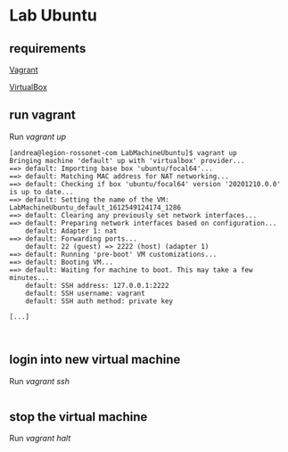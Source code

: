 # Lab Ubuntu

## requirements

[Vagrant](https://www.vagrantup.com/downloads)

[VirtualBox](https://www.virtualbox.org/wiki/Downloads)

## run vagrant

Run _vagrant up_

```
[andrea@legion-rossonet-com LabMachineUbuntu]$ vagrant up
Bringing machine 'default' up with 'virtualbox' provider...
==> default: Importing base box 'ubuntu/focal64'...
==> default: Matching MAC address for NAT networking...
==> default: Checking if box 'ubuntu/focal64' version '20201210.0.0' is up to date...
==> default: Setting the name of the VM: LabMachineUbuntu_default_1612549124174_1286
==> default: Clearing any previously set network interfaces...
==> default: Preparing network interfaces based on configuration...
    default: Adapter 1: nat
==> default: Forwarding ports...
    default: 22 (guest) => 2222 (host) (adapter 1)
==> default: Running 'pre-boot' VM customizations...
==> default: Booting VM...
==> default: Waiting for machine to boot. This may take a few minutes...
    default: SSH address: 127.0.0.1:2222
    default: SSH username: vagrant
    default: SSH auth method: private key

[...]



```

## login into new virtual machine

Run _vagrant ssh_

```

```

## stop the virtual machine

Run _vagrant halt_

```

```

